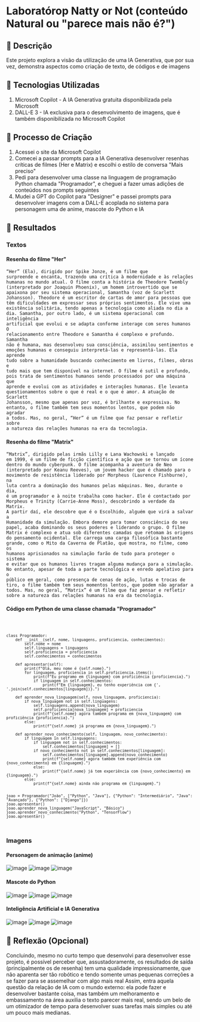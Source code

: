 # Laboratórop Natty or Not (conteúdo Natural ou "parece mais não é?")

## 📒 Descrição
Este projeto explora a visão da utilização de uma IA Generativa, que por sua vez, demonstra aspectos como criação de texto, de códigos e de imagens

## 🤖 Tecnologias Utilizadas
1. Microsoft Copilot - A IA Generativa gratuita disponibilizada pela Microsoft
2. DALL-E 3 - IA exclusiva para o desenvolvimento de imagens, que é também disponibilizada no Microsoft Copilot

## 🧐 Processo de Criação
1. Acessei o site da Microsoft Copilot
2. Comecei a passar prompts para a IA Generativa desenvolver resenhas críticas de filmes (Her e Matrix) e escolhi o estilo de conversa "Mais preciso"
3. Pedi para desenvolver uma classe na linguagem de programação Python chamada "Programador", e cheguei a fazer umas adições de conteúdos nos prompts seguintes
4. Mudei a GPT do Copilot para "Designer" e passei prompts para desenvolver imagens com a DALL-E acoplada no sistema para personagem uma de anime, mascote do Python e IA
## 🚀 Resultados
### Textos
#### Resenha do filme "Her"
<code>“Her” (Ela), dirigido por Spike Jonze, é um filme que surpreende e encanta, trazendo uma crítica à modernidade e às relações humanas no mundo atual. O filme conta a história de Theodore Twombly (interpretado por Joaquin Phoenix), um homem introvertido que se apaixona por seu sistema operacional, Samantha (voz de Scarlett Johansson).
Theodore é um escritor de cartas de amor para pessoas que têm dificuldades em expressar seus próprios sentimentos. Ele vive uma existência solitária, tendo apenas a tecnologia como aliada no dia a dia. Samantha, por outro lado, é um sistema operacional com inteligência artificial que evolui e se adapta conforme interage com seres humanos 
O relacionamento entre Theodore e Samantha é complexo e profundo. Samantha não é humana, mas desenvolveu sua consciência, assimilou sentimentos e emoções humanas e conseguiu interpretá-las e representá-las. Ela aprende tudo sobre a humanidade buscando conhecimento em livros, filmes, obras e tudo mais que tem disponível na internet. 
O filme é sutil e profundo, pois trata de sentimentos humanos sendo processados por uma máquina que aprende e evolui com as atividades e interações humanas. Ele levanta questionamentos sobre o que é real e o que é amor. A atuação de Scarlett Johansson, mesmo que apenas por voz, é brilhante e expressiva. 
No entanto, o filme também tem seus momentos lentos, que podem não agradar a todos. Mas, no geral, “Her” é um filme que faz pensar e refletir sobre a natureza das relações humanas na era da tecnologia. </code>

#### Resenha do filme "Matrix"
<code>“Matrix”, dirigido pelas irmãs Lilly e Lana Wachowski e lançado em 1999, é um filme de ficção científica e ação que se tornou um ícone dentro do mundo cyberpunk. O filme acompanha a aventura de Neo (interpretado por Keanu Reeves), um jovem hacker que é chamado para o movimento de resistência liderado por Morpheus (Laurence Fishburne), na luta contra a dominação dos humanos pelas máquinas. 
Neo, durante o dia, é um programador e à noite trabalha como hacker. Ele é contactado por Morpheus e Trinity (Carrie-Anne Moss), descobrindo a verdade da Matrix. A partir daí, ele descobre que é o Escolhido, alguém que virá a salvar a Humanidade da simulação. Embora demore para tomar consciência do seu papel, acaba dominando os seus poderes e liderando o grupo. 
O filme Matrix é complexo e atua sob diferentes camadas que retomam às origens do pensamento ocidental. Ele carrega uma carga filosófica bastante grande, como o Mito da Caverna de Platão, que mostra, no filme, como os humanos aprisionados na simulação farão de tudo para proteger o sistema e evitar que os humanos livres tragam alguma mudança para a simulação.
No entanto, apesar de toda a parte tecnológica e enredo apelativo para o público em geral, como presença de cenas de ação, lutas e trocas de tiro, o filme também tem seus momentos lentos, que podem não agradar a todos. Mas, no geral, “Matrix” é um filme que faz pensar e refletir sobre a natureza das relações humanas na era da tecnologia. </code>

#### Código em Python de uma classe chamada "Programador"
<code>
    
    class Programador:
        def __init__(self, nome, linguagens, proficiencia, conhecimentos):
            self.nome = nome
            self.linguagens = linguagens
            self.proficiencia = proficiencia
            self.conhecimentos = conhecimentos
            
        def apresentar(self):
            print(f"Olá, meu nome é {self.nome}.")
            for linguagem, proficiencia in self.proficiencia.items():
                print(f"Eu programo em {linguagem} com proficiência {proficiencia}.")
                if linguagem in self.conhecimentos:
                    print(f"Em {linguagem}, eu tenho experiência com {', '.join(self.conhecimentos[linguagem])}.")
    
        def aprender_nova_linguagem(self, nova_linguagem, proficiencia):
            if nova_linguagem not in self.linguagens:
                self.linguagens.append(nova_linguagem)
                self.proficiencia[nova_linguagem] = proficiencia
                print(f"{self.nome} agora também programa em {nova_linguagem} com proficiência {proficiencia}.")
            else:
                print(f"{self.nome} já programa em {nova_linguagem}.")
    
        def aprender_novo_conhecimento(self, linguagem, novo_conhecimento):
            if linguagem in self.linguagens:
                if linguagem not in self.conhecimentos:
                    self.conhecimentos[linguagem] = []
                if novo_conhecimento not in self.conhecimentos[linguagem]:
                    self.conhecimentos[linguagem].append(novo_conhecimento)
                    print(f"{self.nome} agora também tem experiência com {novo_conhecimento} em {linguagem}.")
                else:
                    print(f"{self.nome} já tem experiência com {novo_conhecimento} em {linguagem}.")
            else:
                print(f"{self.nome} ainda não programa em {linguagem}.")
    
    
    joao = Programador("João", ["Python", "Java"], {"Python": "Intermediário", "Java": "Avançado"}, {"Python": ["Django"]})
    joao.apresentar()
    joao.aprender_nova_linguagem("JavaScript", "Básico")
    joao.aprender_novo_conhecimento("Python", "TensorFlow")
    joao.apresentar()

</code>

### Imagens

#### Personagem de animação (anime) 
![image](https://github.com/GustavoPereira-Dev/lab-natty-or-not/assets/108029506/61cff9be-42fd-4358-8e5f-15a781cf4058)
![image](https://github.com/GustavoPereira-Dev/lab-natty-or-not/assets/108029506/49d38de5-df0f-4803-9a01-2ffaf414040d)
![image](https://github.com/GustavoPereira-Dev/lab-natty-or-not/assets/108029506/a48eb53d-e641-4e3c-a1b9-d45bf4118038)

#### Mascote do Python
![image](https://github.com/GustavoPereira-Dev/lab-natty-or-not/assets/108029506/7c09fb5a-c564-430d-ae03-773d46e746f1)
![image](https://github.com/GustavoPereira-Dev/lab-natty-or-not/assets/108029506/8906b19b-3dd7-496a-8b71-d6d456d145d9)
![image](https://github.com/GustavoPereira-Dev/lab-natty-or-not/assets/108029506/83e142bf-b138-4801-b7a9-e6c9b2ef0768)

#### Inteligência Artificial e IA Generativa
![image](https://github.com/GustavoPereira-Dev/lab-natty-or-not/assets/108029506/bee92d6a-a794-4a2f-9252-db8262a4bacc)
![image](https://github.com/GustavoPereira-Dev/lab-natty-or-not/assets/108029506/0a0b1d05-da6c-49b8-aeaf-6b8d623eb781)
![image](https://github.com/GustavoPereira-Dev/lab-natty-or-not/assets/108029506/24d95242-631e-4285-9910-9f78e7d75cc8)




## 💭 Reflexão (Opcional)
Concluindo, mesmo no curto tempo que desenvolvi para desenvolver esse projeto, é possível perceber que, assustadoramente, os resultados de saída (principalmente os de resenha) tem uma qualidade impressionamente, que não aparenta ser tão robótico e tendo somente umas pequenas correções a se fazer para se assemelhar com algo mais real
Assim, entra aquela questão da relação de IA com o mundo externo: ela pode fazer e desenvolver bastante coisa, mas também um melhoramento e embassamento na área auxilia o texto parecer mais real, sendo um belo de um otimizador de tempo para desenvolver suas tarefas mais simples ou até um pouco mais medianas.

